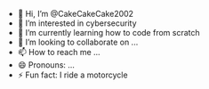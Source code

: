 - 👋 Hi, I’m @CakeCakeCake2002
- 👀 I’m interested in cybersecurity
- 🌱 I’m currently learning how to code from scratch
- 💞️ I’m looking to collaborate on ...
- 📫 How to reach me ...
- 😄 Pronouns: ...
- ⚡ Fun fact: I ride a motorcycle

<!---
CakeCakeCake2002/CakeCakeCake2002 is a ✨ special ✨ repository because its `README.md` (this file) appears on your GitHub profile.
You can click the Preview link to take a look at your changes.
--->
